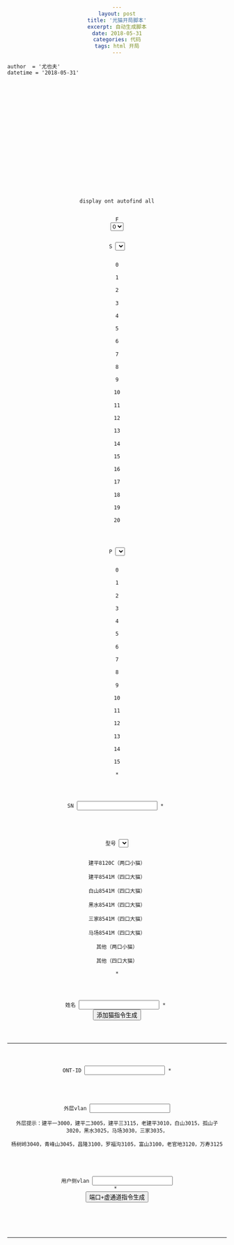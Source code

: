 ```yaml
---
layout: post
title: '光猫开局脚本'
excerpt: 自动生成脚本
date: 2018-05-31
categories: 代码
tags: html 开局
---
```

```flow
author  = '尤也夫'
datetime = '2018-05-31'
```


<code>
<head>
    <meta charset="gb2312">
 <title>光猫开局脚本生成 @observer</title>
    <meta name="description" content="光猫开局脚本生成 @observer">

<script>
    function make1()
    {

		 var f=document.getElementById("f");
		 var s=document.getElementById("s");
		 var p=document.getElementById("p");
		 var sn=document.getElementById("sn");
		 var model=document.getElementById("model");
		 var name=document.getElementById("name");

		 if(sn.value==""){
		 alert("注意，sn忘记填了");
		 }else if(name.value==""){
		 alert("忘记填名字了");
		 }else{
        var showcommed =document.createElement("showcommed");
        showcommed.innerHTML="</br>interface gpon "+f.value+"/"+s.value+"</br> ont add "+p.value+" sn-auth "+sn.value+" omci ont-lineprofile-id 5 ont-srvprofile-id "+model.value+" desc "+name.value+"<br><br><br>";
        document.body.appendChild(showcommed);
		}
    }
	   function make2()
    {

		 var f=document.getElementById("f");
		 var s=document.getElementById("s");
		 var p=document.getElementById("p");
		 var sn=document.getElementById("sn");
		 var model=document.getElementById("model");
		 var ontid=document.getElementById("ontid");
		 var outtervlan=document.getElementById("outtervlan");
		 var innervlan=document.getElementById("innervlan");

		 if(sn.value==""){
		 alert("注意，sn忘记填了,这个不能删");
		 }else if(name.value==""){
		 alert("忘记填名字了,这个不能删");
		 }else if(ontid.value==""||outtervlan.value==""||innervlan.value==""){
		 alert("检查ontid，外层vlan，用户侧vlan是否填写");
		 }else{
        var showcommed =document.createElement("showcommed");
        showcommed.innerHTML="ont port native-vlan "+p.value+" "+ontid.value+" eth 1 vlan 111 priority 0<br>ont port native-vlan "+p.value+" "+ontid.value+" eth 2 vlan 60 priority 0<br>quit<br><br><br>"+"service-port  vlan "+outtervlan.value+" gpon "+f.value+"/"+s.value+"/"+p.value+" ont "+ontid.value+" gemport 3 multi-service user-vlan 111 tag-transform translate-and-add inner-vlan "+innervlan.value+" inner-priority 0 </br></br></br>"+"service-port  vlan 60 gpon "+f.value+"/"+s.value+"/"+p.value+" ont "+ontid.value+" gemport 4 multi-service user-vlan 60 tag-transform translate inbound traffic-table index 6 outbound traffic-table index 6</br></br></br>";
        document.body.appendChild(showcommed);
		}
    }
</script>
</head>
<style>
div{
    margin:0 auto;
    text-align:center
}
</style>
<body >
 <div>
<br>
<br>
<br>
display ont autofind all<br><br>
F
<select id="f"  >
<option value ="0">0</option>
<option value ="1">1</option>
<option value ="2">2</option>
<option value ="3">3</option>
</select>

S
<select id="s"  >
<option value ="0">0</option>
<option value ="1">1</option>
<option value ="2">2</option>
<option value ="3">3</option>
<option value ="4">4</option>
<option value ="5">5</option>
<option value ="6">6</option>
<option value ="7">7</option>
<option value ="8">8</option>
<option value ="9">9</option>
<option value ="10">10</option>
<option value ="11">11</option>
<option value ="12">12</option>
<option value ="13">13</option>
<option value ="14">14</option>
<option value ="15">15</option>
<option value ="16">16</option>
<option value ="17">17</option>
<option value ="18">18</option>
<option value ="19">19</option>
<option value ="20">20</option>
</select>

P
<select id="p"  >
<option value ="0">0</option>
<option value ="1">1</option>
<option value ="2">2</option>
<option value ="3">3</option>
<option value ="4">4</option>
<option value ="5">5</option>
<option value ="6">6</option>
<option value ="7">7</option>
<option value ="8">8</option>
<option value ="9">9</option>
<option value ="10">10</option>
<option value ="11">11</option>
<option value ="12">12</option>
<option value ="13">13</option>
<option value ="14">14</option>
<option value ="15">15</option>
</select> * <br><br>

SN
<input id = "sn" type = "text" required="required">
*
</input>
<br><br>

型号
<select id="model"  >
<option value ="2">建平8120C（两口小猫）</option>
<option value ="3">建平8541M（四口大猫）</option>
<option value ="1">白山8541M（四口大猫）</option>
<option value ="1">黑水8541M（四口大猫）</option>
<option value ="1">三家8541M（四口大猫）</option>
<option value ="1">马场8541M（四口大猫）</option>
<option value ="1">其他（两口小猫）</option>
<option value ="2">其他（四口大猫）</option>
</select> * <br><br>

姓名
<input id = "name" type = "text" required="required">
*
</input>
<input type="button" id="btn1" value="添加猫指令生成" onclick="make1()"><br><br>
<hr>

ONT-ID
<input id = "ontid" type = "text" required="required">
*
</input>
<br><br>

外层vlan
<input id = "outtervlan" type = "text" required="required">
<br>外层提示：建平一3000，建平二3005，建平三3115，老建平3010，白山3015，孤山子3020，黑水3025，马场3030，三家3035，
<br>杨树岭3040，青峰山3045，昌隆3100，罗福沟3105，富山3100，老官地3120，万寿3125
</input>
<br><br>

用户侧vlan
<input id = "innervlan" type = "text" required="required">
*
</input>
<input type="button" id="btn2" value="端口+虚通道指令生成" onclick="make2()"><br><br>
 </div>
<hr>
</body>
</code>